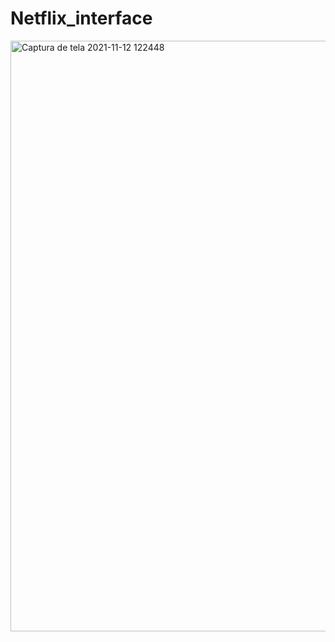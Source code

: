 # Netflix_interface

<img width="945" alt="Captura de tela 2021-11-12 122448" src="https://user-images.githubusercontent.com/91492544/141491510-c32f2dc4-5cb7-4489-bd93-f0cb0f1047bd.png">


